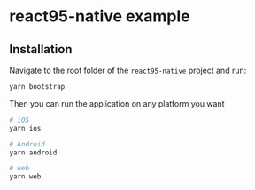 # react95-native example

## Installation

Navigate to the root folder of the `react95-native` project and run:

```sh
yarn bootstrap
```

Then you can run the application on any platform you want

```sh
# iOS
yarn ios

# Android
yarn android

# web
yarn web
```
